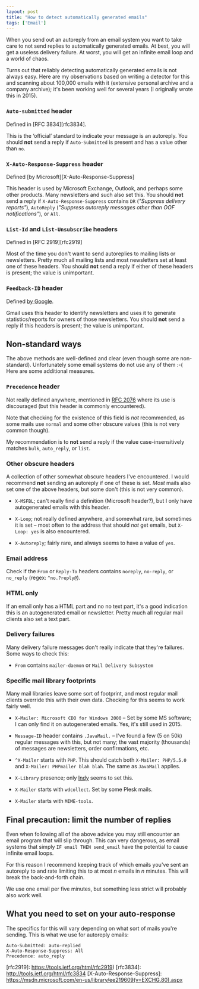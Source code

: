 ```yaml
---
layout: post
title: "How to detect automatically generated emails"
tags: ['Email']
---
```


When you send out an autoreply from an email system you want to take care to
not send replies to automatically generated emails. At best, you will get a
useless delivery failure. At worst, you will get an infinite email loop and a
world of chaos.

Turns out that reliably detecting automatically generated emails is not always
easy. Here are my observations based on writing a detector for this and scanning
about 100,000 emails with it (extensive personal archive and a company archive);
it's been working well for several years (I originally wrote this in 2015).

### `Auto-submitted` header

Defined in [RFC 3834][rfc3834].

This is the ‘official’ standard to indicate your message is an autoreply. You
should **not** send a reply if `Auto-Submitted` is present and has a value other
than `no`.

### `X-Auto-Response-Suppress` header

Defined [by Microsoft][X-Auto-Response-Suppress]

This header is used by Microsoft Exchange, Outlook, and perhaps some other
products. Many newsletters and such also set this. You should **not** send a
reply if `X-Auto-Response-Suppress` contains `DR` (*"Suppress delivery
reports"*), `AutoReply` (*"Suppress autoreply messages other than OOF
notifications"*), or `All`.

### `List-Id` and `List-Unsubscribe` headers

Defined in [RFC 2919][rfc2919]

Most of the time you don't want to send autoreplies to mailing lists or
newsletters. Pretty much all mailing lists and most newsletters set at least one
of these headers. You should **not** send a reply if either of these headers is
present; the value is unimportant.

### `Feedback-ID` header

Defined [by Google](https://support.google.com/mail/answer/6254652?hl=en).

Gmail uses this header to identify newsletters and uses it to generate
statistics/reports for owners of those newsletters. You should **not** send a
reply if this headers is present; the value is unimportant.

Non-standard ways
-----------------

The above methods are well-defined and clear (even though some are
non-standard). Unfortunately some email systems do not use any of them :-( Here
are some additional measures.

### `Precedence` header

Not really defined anywhere, mentioned in [RFC 2076][rfc2076] where its use is
discouraged (but this header is commonly encountered).

Note that checking for the existence of this field is *not* recommended, as some
mails use `normal` and some other obscure values (this is not very common
though).

My recommendation is to **not** send a reply if the value case-insensitively
matches `bulk`, `auto_reply`, or `list`.

### Other obscure headers

A collection of other somewhat obscure headers I've encountered. I would
recommend **not** sending an autoreply if one of these is set. *Most* mails also
set one of the above headers, but some don't (this is not very common).

- `X-MSFBL`; can't really find a definition (Microsoft header?), but I only have
  autogenerated emails with this header.

- `X-Loop`; not really defined anywhere, and somewhat rare, but sometimes it is
  set – most often to the address that should *not* get emails, but
  `X-Loop: yes` is also encountered.

- `X-Autoreply`; fairly rare, and always seems to have a value of `yes`.


### Email address

Check if the `From` or `Reply-To` headers contains `noreply`, `no-reply`, or
`no_reply` (regex: `^no.?reply@`).

### HTML only

If an email only has a HTML part and no no text part, it's a good indication
this is an autogenerated email or newsletter. Pretty much all regular mail
clients also set a text part.

### Delivery failures

Many delivery failure messages don't really indicate that they're failures. Some
ways to check this:

- `From` contains `mailer-daemon` or `Mail Delivery Subsystem`

### Specific mail library footprints

Many mail libraries leave some sort of footprint, and most regular mail clients
override this with their own data. Checking for this seems to work fairly well.

- `X-Mailer: Microsoft CDO for Windows 2000` – Set by some MS software; I can
  only find it on autogenerated emails. Yes, it's still used in 2015.

- `Message-ID` header contains `.JavaMail.` – I've found a few (5 on 50k) regular
  messages with this, but not many; the vast majority (thousands) of messages
  are newsletters, order confirmations, etc.

- `^X-Mailer` starts with `PHP`. This should catch both  `X-Mailer: PHP/5.5.0`
  and `X-Mailer: PHPmailer blah blah`. The same as `JavaMail` applies.

- `X-Library` presence; only [Indy](http://www.indyproject.org/index.en.aspx)
  seems to set this.

- `X-Mailer` starts with `wdcollect`. Set by some Plesk mails.

- `X-Mailer` starts with `MIME-tools`.

Final precaution: limit the number of replies
---------------------------------------------

Even when following all of the above advice you may still encounter an email
program that will slip through. This can very dangerous, as email systems that
simply `IF email THEN send_email` have the potential to cause infinite email
loops.

For this reason I recommend keeping track of which emails you've sent an
autoreply to and rate limiting this to at most *n* emails in *n* minutes. This
will break the back-and-forth chain.

We use one email per five minutes, but something less strict will probably also
work well.

What you need to set on your auto-response
------------------------------------------

The specifics for this will vary depending on what sort of mails you're sending.
This is what we use for autoreply emails:

    Auto-Submitted: auto-replied
    X-Auto-Response-Suppress: All
    Precedence: auto_reply

[rfc2076]: http://www.faqs.org/rfcs/rfc2076.html
[rfc2919]: https://tools.ietf.org/html/rfc2919)
[rfc3834]: http://tools.ietf.org/html/rfc3834
[X-Auto-Response-Suppress]: https://msdn.microsoft.com/en-us/library/ee219609(v=EXCHG.80).aspx
